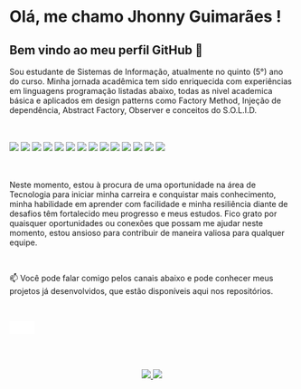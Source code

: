 
# Olá, me chamo Jhonny Guimarães ! 
## Bem vindo ao meu perfil GitHub 👋

<P>
Sou estudante de Sistemas de Informação, atualmente no quinto (5°) ano do curso. 
Minha jornada acadêmica tem sido enriquecida com experiências em linguagens programação listadas abaixo, todas as nivel academica básica e aplicados em design patterns como Factory Method, Injeção de dependência, Abstract Factory, Observer e conceitos do S.O.L.I.D.
</P>

</br>
</br>

<div display="flex">
<img width="50px" src="https://cdn.jsdelivr.net/gh/devicons/devicon@latest/icons/java/java-original.svg" />
<img width="50px" src="https://cdn.jsdelivr.net/gh/devicons/devicon@latest/icons/csharp/csharp-original.svg" />
<img width="50px" src="https://cdn.jsdelivr.net/gh/devicons/devicon@latest/icons/python/python-original-wordmark.svg" />
<img width="50px" src="https://cdn.jsdelivr.net/gh/devicons/devicon@latest/icons/php/php-original.svg" />
<img width="50px" src="https://cdn.jsdelivr.net/gh/devicons/devicon@latest/icons/css3/css3-original.svg" />
<img width="50px" src="https://cdn.jsdelivr.net/gh/devicons/devicon@latest/icons/html5/html5-original.svg" />
<img width="50px" src="https://cdn.jsdelivr.net/gh/devicons/devicon@latest/icons/angularjs/angularjs-original.svg" />
<img width="50px" src="https://cdn.jsdelivr.net/gh/devicons/devicon@latest/icons/dotnetcore/dotnetcore-original.svg" />
<img width="50px" src="https://cdn.jsdelivr.net/gh/devicons/devicon@latest/icons/typescript/typescript-original.svg" />
<img width="50px" src="https://cdn.jsdelivr.net/gh/devicons/devicon@latest/icons/javascript/javascript-original.svg" />          
<img width="50px" src="https://cdn.jsdelivr.net/gh/devicons/devicon@latest/icons/nodejs/nodejs-original-wordmark.svg" />
<img width="50px" src="https://cdn.jsdelivr.net/gh/devicons/devicon@latest/icons/nextjs/nextjs-original-wordmark.svg" />
<img width="50px" src="https://cdn.jsdelivr.net/gh/devicons/devicon@latest/icons/redux/redux-original.svg" />
<img width="50px" src="https://cdn.jsdelivr.net/gh/devicons/devicon@latest/icons/mysql/mysql-original-wordmark.svg" />
</div>          

</br>
</br>

<P>
Neste momento, estou à procura de uma oportunidade na área de Tecnologia para iniciar minha carreira 
e conquistar mais conhecimento, minha habilidade em aprender com facilidade e minha resiliência diante 
de desafios têm fortalecido meu progresso e meus estudos. Fico grato por quaisquer oportunidades ou conexões
que possam me ajudar neste momento, estou ansioso para contribuir de maneira valiosa para qualquer equipe.
</P>
</br>

📫 Você pode falar comigo pelos canais abaixo e pode conhecer meus projetos já desenvolvidos, que estão disponíveis aqui nos repositórios.

</br>


<a href="https://www.linkedin.com/in/jhonny-guimaraes" target="_blank"><img align="left" alt="LinkedIn" width="22px" src="https://github.com/Aakarsh-B/trying-repos/blob/master/linkedin.svg" />
<a href="https://dev.to/jguimaraesdev" target="_blank"><img alt="Blog" width="22px" src="https://github.com/Aakarsh-B/trying-repos/blob/master/dev-badge.svg" /></a>

</br>

##
<p align="center">
<a href="https://github.com/jguimaraesdev">
  <img height="180em" src="https://github-readme-stats-eight-theta.vercel.app/api?username=jguimaraesdev&show_icons=true&theme=algolia&include_all_commits=true&count_private=true"/>
  <img height="180em" src="https://github-readme-stats-eight-theta.vercel.app/api/top-langs/?username=jeniblodev&layout=compact&langs_count=8&theme=algolia"/>
</a>
</p>
